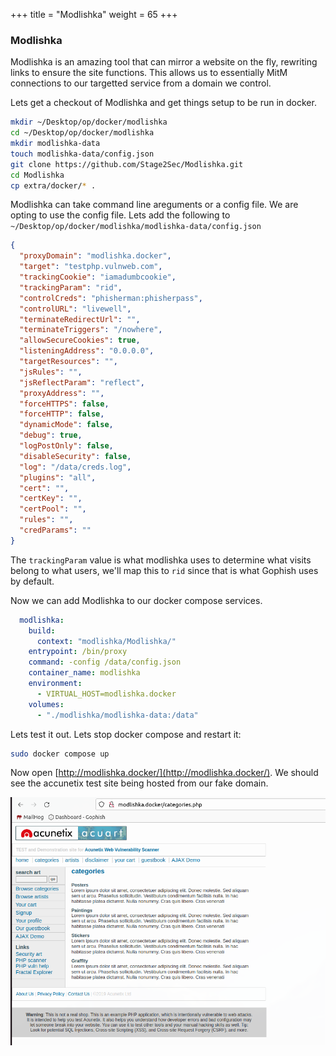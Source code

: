 +++
title = "Modlishka"
weight = 65
+++

### Modlishka

Modlishka is an amazing tool that can mirror a website on the fly, rewriting links to ensure the site functions. This allows us to essentially MitM connections to our targetted service from a domain we control.

Lets get a checkout of Modlishka and get things setup to be run in docker.

```bash
mkdir ~/Desktop/op/docker/modlishka
cd ~/Desktop/op/docker/modlishka
mkdir modlishka-data
touch modlishka-data/config.json
git clone https://github.com/Stage2Sec/Modlishka.git
cd Modlishka
cp extra/docker/* .
```

Modlishka can take command line areguments or a config file. We are opting to use the config file. Lets add the following to `~/Desktop/op/docker/modlishka/modlishka-data/config.json`

```json
{
  "proxyDomain": "modlishka.docker",
  "target": "testphp.vulnweb.com",
  "trackingCookie": "iamadumbcookie",
  "trackingParam": "rid",
  "controlCreds": "phisherman:phisherpass",
  "controlURL": "livewell",
  "terminateRedirectUrl": "",
  "terminateTriggers": "/nowhere",
  "allowSecureCookies": true,
  "listeningAddress": "0.0.0.0",
  "targetResources": "",
  "jsRules": "",
  "jsReflectParam": "reflect",
  "proxyAddress": "",
  "forceHTTPS": false,
  "forceHTTP": false,
  "dynamicMode": false,
  "debug": true,
  "logPostOnly": false,
  "disableSecurity": false,
  "log": "/data/creds.log",
  "plugins": "all",
  "cert": "",
  "certKey": "",
  "certPool": "",
  "rules": "",
  "credParams": ""
}
```

The `trackingParam` value is what modlishka uses to determine what visits belong to what users, we'll map this to `rid` since that is what Gophish uses by default.

Now we can add Modlishka to our docker compose services.

```yml
  modlishka:
    build:
      context: "modlishka/Modlishka/"
    entrypoint: /bin/proxy
    command: -config /data/config.json
    container_name: modlishka
    environment:
      - VIRTUAL_HOST=modlishka.docker
    volumes:
      - "./modlishka/modlishka-data:/data"
```

Lets test it out. Lets stop docker compose and restart it:

```bash
sudo docker compose up
```

Now open [http://modlishka.docker/](http://modlishka.docker/). We should see the accunetix test site being hosted from our fake domain.

![Modlishka Accunetix Test Site](/static/how-to-phishing/modlishka-accunetix-test-site.png)